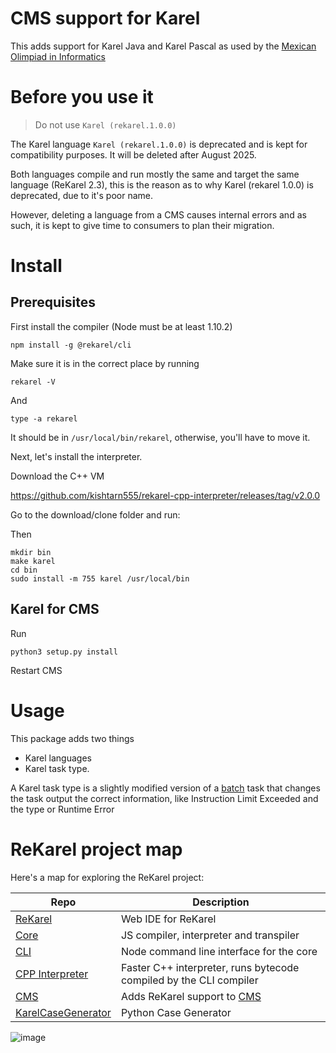 # CMS support for Karel

This adds support for Karel Java and Karel Pascal as used by the [Mexican Olimpiad in Informatics](https://www.olimpiadadeinformatica.org.mx/OMI/OMI/Inicio.aspx)

# Before you use it

> Do not use `Karel (rekarel.1.0.0)` 

The Karel language `Karel (rekarel.1.0.0)` is deprecated and is kept for compatibility purposes. It will be deleted after August 2025.

Both languages compile and run mostly the same and target the same language (ReKarel 2.3), this is the reason as to why Karel (rekarel 1.0.0) is deprecated, due to it's poor name.

However, deleting a language from a CMS causes internal errors and as such, it is kept to give time to consumers to plan their migration.

# Install

## Prerequisites


First install the compiler (Node must be at least 1.10.2)

`npm install -g @rekarel/cli`


Make sure it is in the correct place by running

`rekarel -V`

And

`type -a rekarel` 

It should be in `/usr/local/bin/rekarel`, otherwise, you'll have to move it.

Next, let's install the interpreter.

Download the C++ VM

https://github.com/kishtarn555/rekarel-cpp-interpreter/releases/tag/v2.0.0

Go to the download/clone folder and run:

Then 
```
mkdir bin
make karel
cd bin
sudo install -m 755 karel /usr/local/bin
```

## Karel for CMS

Run 

`python3 setup.py install`

Restart CMS


# Usage

This package adds two things
* Karel languages
* Karel task type.

A Karel task type is a slightly modified version of a [batch](https://cms.readthedocs.io/en/latest/Task%20types.html#batch) task that changes the task output the correct information, like Instruction Limit Exceeded and the type or Runtime Error

# ReKarel project map

Here's a map for exploring the ReKarel project:


| Repo  | Description |
| --- | --- |
| [ReKarel](https://github.com/kishtarn555/ReKarel/) | Web IDE for ReKarel | 
| [Core](https://github.com/kishtarn555/rekarel-core) | JS compiler, interpreter and transpiler |
| [CLI](https://github.com/kishtarn555/rekarel-cli) | Node command line interface for the core |
| [CPP Interpreter](https://github.com/kishtarn555/rekarel-cpp-interpreter) | Faster C++ interpreter, runs bytecode compiled by the CLI compiler |
| [CMS](https://github.com/kishtarn555/cms_rekarel) | Adds ReKarel support to [CMS](https://github.com/cms-dev/cms) |
| [KarelCaseGenerator](https://github.com/kishtarn555/KarelCaseGenerator/) | Python Case Generator |

![image](https://github.com/user-attachments/assets/a0f155d3-780a-41dd-a2a2-89ebbd04a2b3)



